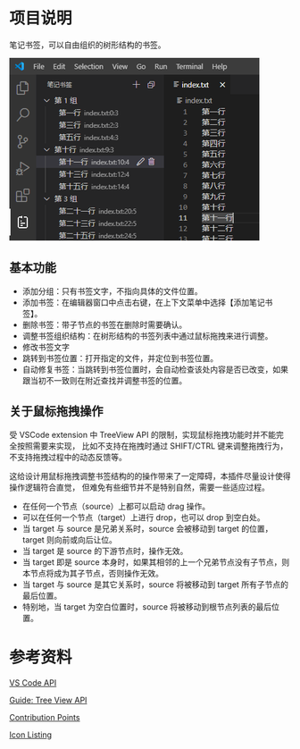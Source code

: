 # 项目说明

笔记书签，可以自由组织的树形结构的书签。

![](screenshot.png)

## 基本功能

- 添加分组：只有书签文字，不指向具体的文件位置。
- 添加书签：在编辑器窗口中点击右键，在上下文菜单中选择【添加笔记书签】。
- 删除书签：带子节点的书签在删除时需要确认。
- 调整书签组织结构：在树形结构的书签列表中通过鼠标拖拽来进行调整。
- 修改书签文字
- 跳转到书签位置：打开指定的文件，并定位到书签位置。
- 自动修复书签：当跳转到书签位置时，会自动检查该处内容是否已改变，如果跟当初不一致则在附近查找并调整书签的位置。

## 关于鼠标拖拽操作

受 VSCode extension 中 TreeView API 的限制，实现鼠标拖拽功能时并不能完全按照需要来实现，
比如不支持在拖拽时通过 SHIFT/CTRL 键来调整拖拽行为，不支持拖拽过程中的动态反馈等。

这给设计用鼠标拖拽调整书签结构的的操作带来了一定障碍，本插件尽量设计使得操作逻辑符合直觉，
但难免有些细节并不是特别自然，需要一些适应过程。

- 在任何一个节点（source）上都可以启动 drag 操作。
- 可以在任何一个节点（target）上进行 drop，也可以 drop 到空白处。
- 当 target 与 source 是兄弟关系时，source 会被移动到 target 的位置，target 则向前或向后让位。
- 当 target 是 source 的下游节点时，操作无效。
- 当 target 即是 source 本身时，如果其相邻的上一个兄弟节点没有子节点，则本节点将成为其子节点，否则操作无效。
- 当 target 与 source 是其它关系时，source 将被移动到 target 所有子节点的最后位置。
- 特别地，当 target 为空白位置时，source 将被移动到根节点列表的最后位置。

# 参考资料

[VS Code API](https://code.visualstudio.com/api/references/vscode-api)

[Guide: Tree View API](https://code.visualstudio.com/api/extension-guides/tree-view)

[Contribution Points](https://code.visualstudio.com/api/references/contribution-points#contributes.viewsContainers)

[Icon Listing](https://code.visualstudio.com/api/references/icons-in-labels#icon-listing)
